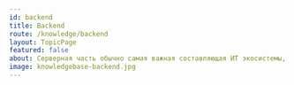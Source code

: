 ```yaml
---
id: backend
title: Backend
route: /knowledge/backend
layout: TopicPage
featured: false
about: Серверная часть обычно самая важная составляющая ИТ экосистемы, вокруг которой вьются все эти фронт энд клиенты. Мы за то, чтобы упрощать. Поэтому советуем использовать готовые серверные решения. А какие именно зависит от вашего бюджета и времени. 
image: knowledgebase-backend.jpg
---
```

